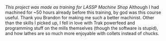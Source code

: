 *This project was made as training for LASSP Machine Shop*
Although I had machined for ~50 hours already before this training, by god was this course useful. Thank you Brandon for making me such a better machinist. Other than the skills I picked up, I fell in love with Trak powerfeed and programming stuff on the mills themselves (though the software is stupid), and how lathes are so much more enjoyable with collets instead of chucks.